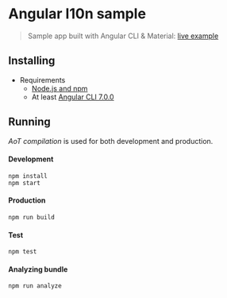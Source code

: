 # Angular l10n sample
> Sample app built with Angular CLI & Material: [live example](http://robisim74.github.io/angular-l10n-sample)

## Installing
- Requirements
	- [Node.js and npm](https://docs.npmjs.com/getting-started/installing-node#install-npm--manage-npm-versions)
    - At least [Angular CLI 7.0.0](https://github.com/angular/angular-cli)

## Running
_AoT compilation_ is used for both development and production.

#### Development
```Shell
npm install
npm start
```

#### Production
```Shell
npm run build
```

#### Test
```Shell
npm test
```

#### Analyzing bundle
```Shell
npm run analyze
```
